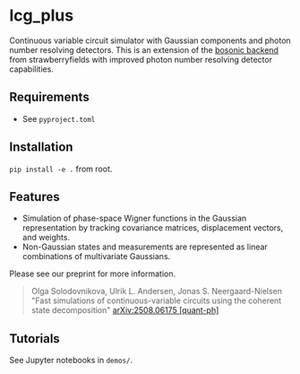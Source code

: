 # lcg_plus

Continuous variable circuit simulator with Gaussian components and photon number resolving detectors. This is an extension of the [bosonic backend](https://strawberryfields.ai/photonics/demos/run_intro_bosonic.html) from strawberryfields with improved photon number resolving detector capabilities.

## Requirements
- See `pyproject.toml`

## Installation
`pip install -e .` from root.

## Features
- Simulation of phase-space Wigner functions in the Gaussian representation by tracking covariance matrices, displacement vectors, and weights.
- Non-Gaussian states and measurements are represented as linear combinations of multivariate Gaussians.

Please see our preprint for more information.
>Olga Solodovnikova, Ulrik L. Andersen, Jonas S. Neergaard-Nielsen "Fast simulations of continuous-variable circuits using the coherent state decomposition" [arXiv:2508.06175 \[quant-ph\]](http://arxiv.org/abs/2508.06175)

## Tutorials
See Jupyter notebooks in `demos/`.



